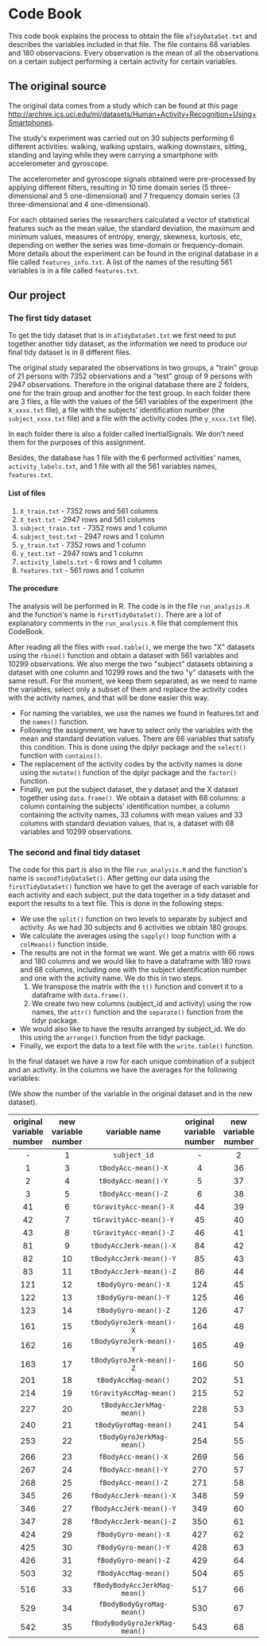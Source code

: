 Code Book
==========

This code book explains the process to obtain the file ```aTidyDataSet.txt``` and describes the variables included in that file. The file contains 68 variables and 180 observacions. Every observation is the mean of all the observations on a certain subject performing a certain activity for certain variables.
## The original source
The original data comes from a study which can be found at this page http://archive.ics.uci.edu/ml/datasets/Human+Activity+Recognition+Using+Smartphones.

The  study's experiment was carried out on 30 subjects performing 6 different activities: walking, walking upstairs, walking downstairs, sitting, standing and laying while they were carrying a smartphone with accelerometer and gyroscope.

The accelerometer and gyroscope signals obtained were pre-processed by applying different filters, resulting in 10 time domain series (5 three-dimensional and 5 one-dimensional) and 7 frequency domain series (3 three-dimensional and 4 one-dimensional).

For each obtained series the researchers calculated a vector of statistical features such as the mean
value, the standard deviation, the maximum and minimum values, measures of entropy, energy, skewness,
kurtosis, etc, depending on wether the series was time-domain or frequency-domain. More details about the
experiment can be found in the original database in a file called ```features_info.txt```. A list of the names of the resulting 561 variables is in a file called ```features.txt```.

## Our project
### The first tidy dataset
To get the tidy dataset that is in ```aTidyDataSet.txt``` we first need to put together another tidy dataset, as the information we need to produce our final tidy dataset is in 8 different files.

The original study separated the observations in two groups, a "train" group of 21 persons with 7352 observations and a "test" group of 9 persons with 2947 observations. Therefore in the original database there are 2 folders, one for the train group and another for the test group. In each folder there are 3 files, a file with the values of the 561 variables of the experiment (the ```X_xxxx.txt``` file), a file with the subjects' identification number (the ```subject_xxxx.txt``` file) and a file with the activity codes (the ```y_xxxx.txt``` file).

In each folder there is also a folder called InertialSignals. We don't need them for the purposes of this assignment.

Besides, the database has 1 file with the 6 performed activities' names, ```activity_labels.txt```, and 1 file with all the 561 variables names, ```features.txt```.

#### List of files
1. ```X_train.txt``` - 7352 rows and 561 columns
2. ```X_test.txt``` - 2947 rows and 561 columns
3. ```subject_train.txt``` - 7352 rows and 1 column
4. ```subject_test.txt``` - 2947 rows and 1 column
5. ```y_train.txt``` - 7352 rows and 1 column
6. ```y_test.txt``` - 2947 rows and 1 column
7. ```activity_labels.txt``` - 6 rows and 1 column
8. ```features.txt``` - 561 rows and 1 column

#### The procedure
The analysis will be performed in R. The code is in the file ```run_analysis.R``` and the function's name is ```firstTidyDataSet()```. There are a lot of explanatory comments in the ```run_analysis.R``` file that complement this CodeBook.

After reading all the files with ```read.table()```, we merge the two "X" datasets using the ```rbind()``` function and obtain a dataset with 561 variables and 10299 observations. We also merge the two "subject" datasets obtaining a dataset with one column and 10299 rows and the two "y" datasets with the same result.
For the moment, we keep them separated, as we need to name the variables, select only a subset of them and replace the activity codes with the activity names, and that will be done easier this way.
* For naming the variables, we use the names we found in features.txt and the ```names()``` function.
* Following the assignment, we have to select only the variables with the mean and standard deviation values. There are 66 variables that satisfy this condition.
This is done using the dplyr package and the ```select()``` function with ```contains()```.
* The replacement of the activity codes by the activity names is done using the ```mutate()``` function of the dplyr package and the ```factor()``` function.
* Finally, we put the subject dataset, the y dataset and the X dataset together using ```data.frame()```. We obtain a dataset with 68 columns: a column containing the subjects' identification number, a column containing the activity names, 33 columns with mean values and 33 columns with standard deviation values, that is, a dataset with 68 variables and 10299 observations.

### The second and final tidy dataset
The code for this part is also in the file ```run_analysis.R``` and the function's name is ```secondTidyDataSet()```.
After getting our data using the ```firstTidyDataSet()``` function we have to get the average of each variable for each activity and each subject, put the data together in a tidy dataset and export the results to a text file. This is done in the following steps:
* We use the ```split()``` function on two levels to separate by subject and activity. As we had 30 subjects and 6 activities we obtain 180 groups.
* We calculate the averages using the ```sapply()``` loop function with a ```colMeans()``` function inside.
* The results are not in the format we want. We get a matrix with 66 rows and 180 columns and we would like to have a dataframe with 180 rows and 68 columns, including one with the subject identification number and one with the activity name. We do this in two steps.
  1. We transpose the matrix with the ```t()``` function and convert it to a dataframe with ```data.frame()```.
  2. We create two new columns (subject_id and activity) using the row names, the ```attr()``` function and the ```separate()``` function from the tidyr package.
* We would also like to have the results arranged by subject_id. We do this using the ```arrange()``` function from the tidyr package.
* Finally, we export the data to a text file with the ```write.table()``` function.

In the final dataset we have a row for each unique combination of a subject and an activity. In the columns we have the averages for the following variables:

(We show the number of the variable in the original dataset and in the new dataset).

original variable number|new variable number|variable name|original variable number|new variable number|variable name
:----:|:----:|:----:|:----:|:----:|:----:
-|1| ```subject_id```|-|2| ```activity```
1|3| ```tBodyAcc-mean()-X```|4|36| ```tBodyAcc-std()-X```
2|4| ```tBodyAcc-mean()-Y```|5|37| ```tBodyAcc-std()-Y```
3|5| ```tBodyAcc-mean()-Z```|6|38|```tBodyAcc-std()-Z```
41|6| ```tGravityAcc-mean()-X```|44|39| ```tGravityAcc-std()-X```
42|7| ```tGravityAcc-mean()-Y```|45|40| ```tGravityAcc-std()-Y```
43|8| ```tGravityAcc-mean()-Z```|46|41| ```tGravityAcc-std()-Z```
81|9| ```tBodyAccJerk-mean()-X```|84|42| ```tBodyAccJerk-std()-X```
82|10| ```tBodyAccJerk-mean()-Y```|85|43| ```tBodyAccJerk-std()-Y```
83|11| ```tBodyAccJerk-mean()-Z```|86|44| ```tBodyAccJerk-std()-Z```
121|12| ```tBodyGyro-mean()-X```|124|45| ```tBodyGyro-std()-X```
122|13| ```tBodyGyro-mean()-Y```|125|46| ```tBodyGyro-std()-Y```
123|14| ```tBodyGyro-mean()-Z```|126|47| ```tBodyGyro-std()-Z```
161|15| ```tBodyGyroJerk-mean()-X```|164|48| ```tBodyGyroJerk-std()-X```
162|16| ```tBodyGyroJerk-mean()-Y```|165|49| ```tBodyGyroJerk-std()-Y```
163|17| ```tBodyGyroJerk-mean()-Z```|166|50| ```tBodyGyroJerk-std()-Z```
201|18| ```tBodyAccMag-mean()```|202|51| ```tBodyAccMag-std()```
214|19| ```tGravityAccMag-mean()```|215|52| ```tGravityAccMag-std()```
227|20| ```tBodyAccJerkMag-mean()```|228|53| ```tBodyAccJerkMag-std()```
240|21| ```tBodyGyroMag-mean()```|241|54| ```tBodyGyroMag-std()```
253|22| ```tBodyGyroJerkMag-mean()```|254|55| ```tBodyGyroJerkMag-std()```
266|23| ```fBodyAcc-mean()-X```|269|56| ```fBodyAcc-std()-X```
267|24| ```fBodyAcc-mean()-Y```|270|57| ```fBodyAcc-std()-Y```
268|25| ```fBodyAcc-mean()-Z```|271|58| ```fBodyAcc-std()-Z```
345|26| ```fBodyAccJerk-mean()-X```|348|59| ```fBodyAccJerk-std()-X```
346|27| ```fBodyAccJerk-mean()-Y```|349|60| ```fBodyAccJerk-std()-Y```
347|28| ```fBodyAccJerk-mean()-Z```|350|61| ```fBodyAccJerk-std()-Z```
424|29| ```fBodyGyro-mean()-X```|427|62| ```fBodyGyro-std()-X```
425|30| ```fBodyGyro-mean()-Y```|428|63| ```fBodyGyro-std()-Y```
426|31| ```fBodyGyro-mean()-Z```|429|64| ```fBodyGyro-std()-Z```
503|32| ```fBodyAccMag-mean()```|504|65| ```fBodyAccMag-std()```
516|33| ```fBodyBodyAccJerkMag-mean()```|517|66| ```fBodyBodyAccJerkMag-std()```
529|34| ```fBodyBodyGyroMag-mean()```|530|67| ```fBodyBodyGyroMag-std()```
542|35| ```fBodyBodyGyroJerkMag-mean()```|543|68| ```fBodyBodyGyroJerkMag-std()```



